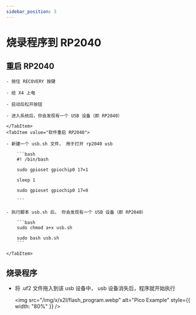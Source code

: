 ```yaml
---
sidebar_position: 3
---
```


# 烧录程序到 RP2040

## 重启 RP2040

<Tabs>
    <TabItem value="硬件重启 RP2040">


    - 按住 RECOVERY 按键

    - 给 X4 上电

    - 启动后松开按钮

    - 进入系统后，你会发现有一个 USB 设备（即 RP2040）

    </TabItem>
    <TabItem value="软件重启 RP2040">

    - 新建一个 usb.sh 文件， 用于打开 rp2040 usb

        ```bash
        #! /bin/bash

        sudo gpioset gpiochip0 17=1

        sleep 1

        sudo gpioset gpiochip0 17=0

        ```
    
    - 执行脚本 usb.sh 后， 你会发现有一个 USB 设备（即 RP2040）

        ```bash
        sudo chmod a+x usb.sh

        sudo bash usb.sh
        ```

    </TabItem>

</Tabs>

## 烧录程序

- 将 .uf2 文件拖入到该 usb 设备中， usb 设备消失后，程序就开始执行

    <img src="/img/x/x2l/flash_program.webp" alt="Pico Example" style={{ width: "80%" }} />
